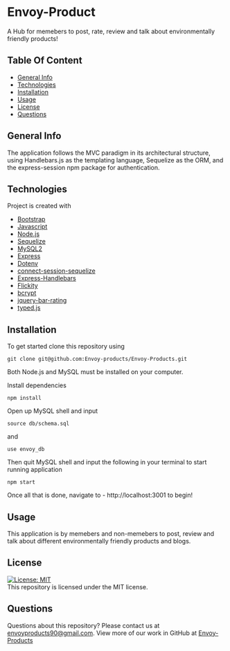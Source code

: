 # Envoy-Product
A Hub for memebers to post, rate, review and talk about environmentally friendly products!

## Table Of Content
* [General Info](#general-info)
* [Technologies](#technologies)
* [Installation](#installation)
* [Usage](#usage)
* [License](#license)
* [Questions](#questions)

## General Info
The application follows the MVC paradigm in its architectural structure, using Handlebars.js as the templating language, Sequelize as the ORM, and the express-session npm package for authentication.

## Technologies
Project is created with 
* [Bootstrap](https://getbootstrap.com/)
* [Javascript](https://www.javascript.com/)
* [Node.js](https://nodejs.org/en/)
* [Sequelize](https://www.npmjs.com/package/sequelize)
* [MySQL2](https://www.npmjs.com/package/mysql2)
* [Express](https://www.npmjs.com/package/express)
* [Dotenv](https://www.npmjs.com/package/dotenv)
* [connect-session-sequelize](https://www.npmjs.com/package/connect-session-sequelize)
* [Express-Handlebars](https://www.npmjs.com/package/express-handlebars)
* [Flickity](https://www.npmjs.com/package/flickity)
* [bcrypt](https://www.npmjs.com/package/bcrypt)
* [jquery-bar-rating](https://www.npmjs.com/package/jquery-bar-rating)
* [typed.js](https://www.npmjs.com/package/typed.js)

## Installation
To get started clone this repository using 
<br>
```terminal
git clone git@github.com:Envoy-products/Envoy-Products.git
```
Both Node.js and MySQL must be installed on your computer.

Install dependencies 
```terminal
npm install
``` 
Open up MySQL shell and input 
```terminal
source db/schema.sql
```
and 
```terminal
use envoy_db
```
Then quit MySQL shell and input the following in your terminal to start running application
```terminal
npm start
```
Once all that is done, navigate to - http://localhost:3001 to begin!


## Usage
This application is by memebers and non-memebers to post, review and talk about different environmentally friendly products and blogs. 

## License
[![License: MIT](https://img.shields.io/badge/License-MIT-yellow.svg)](https://opensource.org/licenses/MIT)
<br>
This repository is licensed under the MIT license.

## Questions
Questions about this repository? Please contact us at [envoyproducts90@gmail.com](mailto:envoyproducts90@gmail.com). View more of our work in GitHub at [Envoy-Products](https://github.com/Envoy-products/Envoy-Products) 